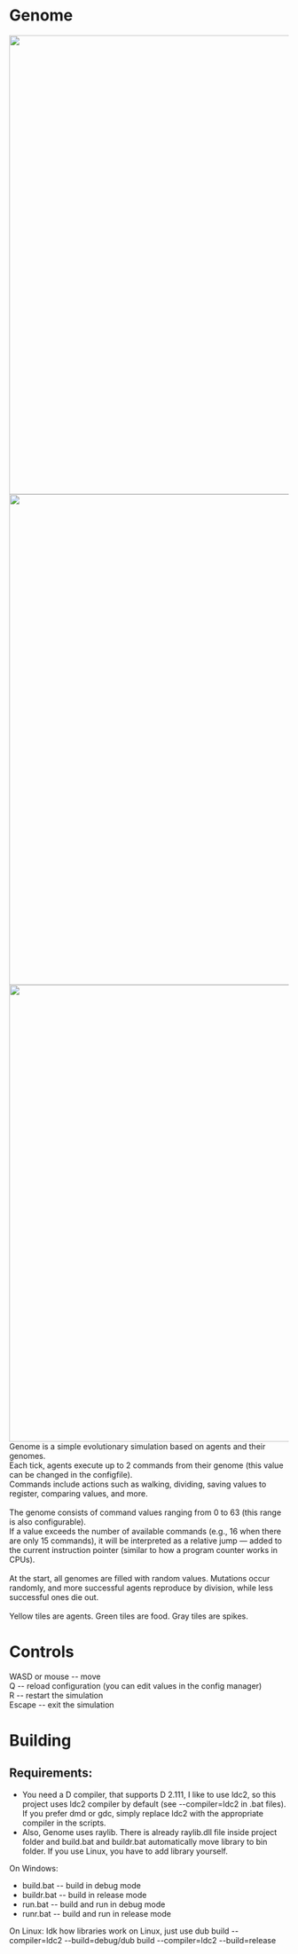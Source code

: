 # Genome
<img width="832" height="828" src="https://github.com/user-attachments/assets/3ec8f9ad-8147-40e4-a0f6-0232c6f061f8" />
<img width="976" height="885" src="https://github.com/user-attachments/assets/f117922f-9dae-4d60-9f62-fd5213dd7da2" />
<img width="1120" height="824" src="https://github.com/user-attachments/assets/6277bbde-a9de-4a0c-8c7e-c3727ecd02fe" />
<br>
Genome is a simple evolutionary simulation based on agents and their genomes.<br>
Each tick, agents execute up to 2 commands from their genome (this value can be changed in the configfile).<br>
Commands include actions such as walking, dividing, saving values to register, comparing values, and more.<br>
<br>
The genome consists of command values ranging from 0 to 63 (this range is also configurable).<br>
If a value exceeds the number of available commands (e.g., 16 when there are only 15 commands), it will be interpreted as a relative jump — added to the current instruction pointer (similar to how a program counter works in CPUs).<br>
<br>
At the start, all genomes are filled with random values. Mutations occur randomly, and more successful agents reproduce by division, while less successful ones die out.<br>
<br>
Yellow tiles are agents. Green tiles are food. Gray tiles are spikes.

# Controls 
WASD or mouse -- move<br>
Q --  reload configuration (you can edit values in the config manager)<br>
R -- restart the simulation<br>
Escape -- exit the simulation

# Building

## Requirements:
* You need a D compiler, that supports D 2.111, I like to use ldc2, so this project uses ldc2 compiler by default (see --compiler=ldc2 in .bat files). If you prefer dmd or gdc, simply replace ldc2 with the appropriate compiler in the scripts.<br>
* Also, Genome uses raylib. There is already raylib.dll file inside project folder and build.bat and buildr.bat automatically move library to bin folder. If you use Linux, you have to add library yourself.

On Windows:
* build.bat -- build in debug mode
* buildr.bat -- build in release mode
* run.bat -- build and run in debug mode
* runr.bat -- build and run in release mode

On Linux:
Idk how libraries work on Linux, just use dub build --compiler=ldc2 --build=debug/dub build --compiler=ldc2 --build=release
